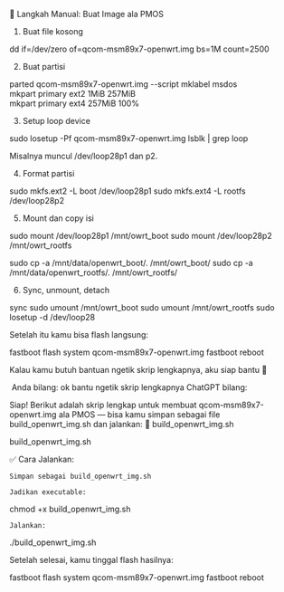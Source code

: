 🔧 Langkah Manual: Buat Image ala PMOS
1. Buat file kosong

dd if=/dev/zero of=qcom-msm89x7-openwrt.img bs=1M count=2500

2. Buat partisi

parted qcom-msm89x7-openwrt.img --script mklabel msdos \
  mkpart primary ext2 1MiB 257MiB \
  mkpart primary ext4 257MiB 100%

3. Setup loop device

sudo losetup -Pf qcom-msm89x7-openwrt.img
lsblk | grep loop

Misalnya muncul /dev/loop28p1 dan p2.

4. Format partisi

sudo mkfs.ext2 -L boot /dev/loop28p1
sudo mkfs.ext4 -L rootfs /dev/loop28p2

5. Mount dan copy isi

sudo mount /dev/loop28p1 /mnt/owrt_boot
sudo mount /dev/loop28p2 /mnt/owrt_rootfs

sudo cp -a /mnt/data/openwrt_boot/. /mnt/owrt_boot/
sudo cp -a /mnt/data/openwrt_rootfs/. /mnt/owrt_rootfs/

6. Sync, unmount, detach

sync
sudo umount /mnt/owrt_boot
sudo umount /mnt/owrt_rootfs
sudo losetup -d /dev/loop28

Setelah itu kamu bisa flash langsung:

fastboot flash system qcom-msm89x7-openwrt.img
fastboot reboot

Kalau kamu butuh bantuan ngetik skrip lengkapnya, aku siap bantu 🙌 ​

​
Anda bilang:
ok bantu ngetik skrip lengkapnya
ChatGPT bilang:

Siap! Berikut adalah skrip lengkap untuk membuat qcom-msm89x7-openwrt.img ala PMOS — bisa kamu simpan sebagai file build_openwrt_img.sh dan jalankan:
📜 build_openwrt_img.sh

build_openwrt_img.sh

✅ Cara Jalankan:

    Simpan sebagai build_openwrt_img.sh

    Jadikan executable:

chmod +x build_openwrt_img.sh

    Jalankan:

./build_openwrt_img.sh

Setelah selesai, kamu tinggal flash hasilnya:

fastboot flash system qcom-msm89x7-openwrt.img
fastboot reboot

